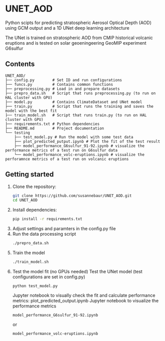 # UNET_AOD
Python scipts for predicting stratospheric Aerosol Optical Depth (AOD) using GCM output and a 1D UNet deep learning architecture

The UNet is trained on stratospheric AOD from CMIP historical volcanic eruptions and is tested on solar geoeningeering GeoMIP experiment G6sulfur

## Contents
```
UNET_AOD/
├── config.py        # Set ID and run configurations
├── funcs.py         # Contains common functions
├── preprocessing.py # Load in and prepare datasets
├── prepro_data.sh   # Script that runs preprocessing.py (to run on HAL cluster with GPU)
├── model.py         # Contains ClimateDataset and UNet model 
├── train.py         # Script that runs the training and saves the model with the best fit
├── train_model.sh   # Script that runs train.py (to run on HAL cluster with GPU)
├── requirements.txt # Python dependencies
├── README.md        # Project documentation
└── testing
    ├── test_model.py # Run the model with some test data
    ├── plot_predicted_putput.ipynb # Plot the fit of the test result
    ├── model_performance_G6sulfur_91-92.ipynb # visualize the performance metrics of a test run on G6sulfur data
    └── model_performance_volc-eruptions.ipynb # visualize the perforamnce metrics of a test run on volcanic eruptions
```

## Getting started
1. Clone the repository:
    ```bash
    git clone https://github.com/susannebaur/UNET_AOD.git
    cd UNET_AOD
    ```
2. Install dependencies:
    ```bash
    pip install -r requirements.txt
    ```
3. Adjust settings and paramters in the config.py file
4. Run the data processing script
    ```bash
    ./prepro_data.sh
    ```
5. Train the model
    ```bash
    ./train_model.sh
    ```
6. Test the model fit (no GPUs needed)
    Test the UNet model (test configurations are set in config.py)
    ```
    python test_model.py
    ```
    Jupyter notebook to visually check the fit and calculate performance metrics:
    plot_predicted_output.ipynb
    Jupyter notebook to visualize the performance metrics
    ```
    model_performance_G6sulfur_91-92.ipynb
    ```
    or
    ```
    model_performance_volc-eruptions.ipynb
    ```
